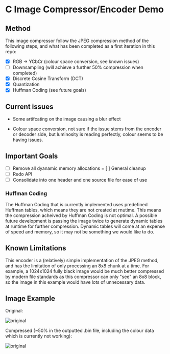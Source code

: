 # C Image Compressor/Encoder Demo

## Method

This image compressor follow the JPEG compression method of the following steps, and what has been completed as a first iteration in this repo:

- [x] RGB -> YCbCr (colour space conversion, see known issues)
- [ ] Downsampling (will achieve a further 50% compression when completed)
- [x] Discrete Cosine Transform (DCT)
- [x] Quantization
- [x] Huffman Coding (see future goals)

## Current issues

- Some artifcating on the image causing a blur effect

- Colour space conversion, not sure if the issue stems from the encoder or decoder side, but luminosity is reading perfectly, colour seems to be having issues.

## Important Goals

- [ ] Remove all dyanamic memory allocations
= [ ] General cleanup
- [ ] Redo API
- [ ] Consolidate into one header and one source file for ease of use

### Huffman Coding

The Huffman Coding that is currently implemented uses predefined Huffman tables, which means they are not created at rnutime. This means the compression acheived by Huffman Coding is not optimal. A possible future development is passing the image twice to generate dynamic tables at runtime for further compression.
Dynamic tables will come at an expense of speed and memory, so it may not be something we would like to do.

## Known Limitations

This encoder is a (relatively) simple implementation of the JPEG method, and has the limitation of only processing an 8x8 chunk at a time. For example, a 1024x1024 fully black image would be much better compressed by modern file standards as this compressor can only "see" an 8x8 block, so the image in this example would have lots of unnecessary data.

## Image Example

Original:

![original](https://cdn.discordapp.com/attachments/922288944585015336/1000489307112480869/flower.jpg)

Compressed (~50% in the outputted .bin file, including the colour data which is currently not working):

![original](https://cdn.discordapp.com/attachments/922288944585015336/1000489307364134922/flower.bin_decoded.jpg)
